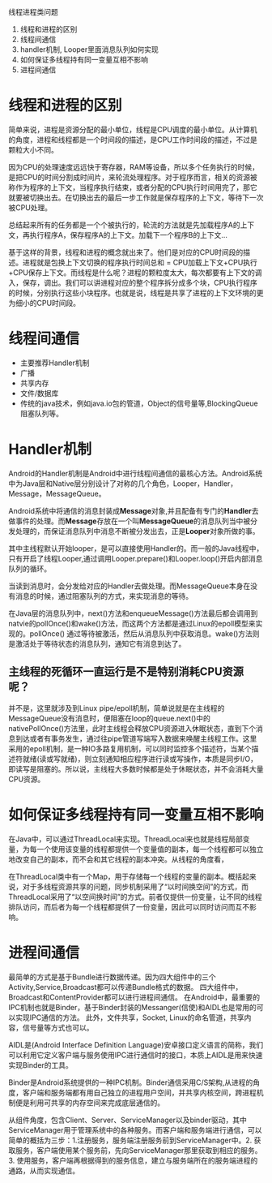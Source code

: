 线程进程类问题
1.	线程和进程的区别
2.	线程间通信
3.	handler机制, Looper里面消息队列如何实现
4.	如何保证多线程持有同一变量互相不影响
5.	进程间通信

# 线程和进程的区别

简单来说，进程是资源分配的最小单位，线程是CPU调度的最小单位。从计算机的角度，进程和线程都是一个时间段的描述，是CPU工作时间段的描述，不过是颗粒大小不同。

因为CPU的处理速度远远快于寄存器，RAM等设备，所以多个任务执行的时候，是把CPU的时间分割成时间片，来轮流处理程序。对于程序而言，相关的资源被称作为程序的上下文，当程序执行结束，或者分配的CPU执行时间用完了，那它就要被切换出去。在切换出去的最后一步工作就是保存程序的上下文，等待下一次被CPU处理。

总结起来所有的任务都是一个个被执行的，轮流的方法就是先加载程序A的上下文，再执行程序A，保存程序A的上下文。加载下一个程序B的上下文...

基于这样的背景，线程和进程的概念就出来了。他们是对应的CPU时间段的描述。进程就是包换上下文切换的程序执行时间总和 = CPU加载上下文+CPU执行+CPU保存上下文。而线程是什么呢？进程的颗粒度太大，每次都要有上下文的调入，保存，调出。我们可以讲进程对应的整个程序拆分成多个块，CPU执行程序的时候，分别执行这些小块程序。也就是说，线程是共享了进程的上下文环境的更为细小的CPU时间段。

# 线程间通信

* 主要推荐Handler机制
* 广播
* 共享内存
* 文件/数据库
* 传统的java技术，例如java.io包的管道，Object的信号量等,BlockingQueue阻塞队列等。

# Handler机制

Android的Handler机制是Android中进行线程间通信的最核心方法。Android系统中为Java层和Native层分别设计了对称的几个角色，Looper，Handler，Message，MessageQueue。

Android系统中将通信的消息封装成**Message**对象,并且配备有专门的**Handler**去做事件的处理。而**Message**存放在一个叫**MessageQueue**的消息队列当中被分发处理的，而保证消息队列中消息不断被分发出去，正是**Looper**对象所做的事。

其中主线程默认开始looper，是可以直接使用Handler的。而一般的Java线程中，只有开启了线程Looper,通过调用Looper.prepare()和Looper.loop()开启内部消息队列的循环。

当读到消息时，会分发给对应的Handler去做处理。而MessageQueue本身在没有消息的时候，通过阻塞队列的方式，来实现消息的等待。

在Java层的消息队列中，next()方法和enqueueMessage()方法最后都会调用到natvie的pollOnce()和wake()方法，而这两个方法都是通过Linux的epoll模型来实现的。pollOnce() 通过等待被激活，然后从消息队列中获取消息。wake()方法则是激活处于等待状态的消息队列，通知它有消息到达了。

## 主线程的死循环一直运行是不是特别消耗CPU资源呢？

并不是，这里就涉及到Linux pipe/epoll机制，简单说就是在主线程的MessageQueue没有消息时，便阻塞在loop的queue.next()中的nativePollOnce()方法里，此时主线程会释放CPU资源进入休眠状态，直到下个消息到达或者有事务发生，通过往pipe管道写端写入数据来唤醒主线程工作。这里采用的epoll机制，是一种IO多路复用机制，可以同时监控多个描述符，当某个描述符就绪(读或写就绪)，则立刻通知相应程序进行读或写操作，本质是同步I/O，即读写是阻塞的。所以说，主线程大多数时候都是处于休眠状态，并不会消耗大量CPU资源。

# 如何保证多线程持有同一变量互相不影响

在Java中，可以通过ThreadLocal来实现。ThreadLocal来也就是线程局部变量，为每一个使用该变量的线程都提供一个变量值的副本，每一个线程都可以独立地改变自己的副本，而不会和其它线程的副本冲突。从线程的角度看，

在ThreadLocal类中有一个Map，用于存储每一个线程的变量的副本。概括起来说，对于多线程资源共享的问题，同步机制采用了“以时间换空间”的方式，而ThreadLocal采用了“以空间换时间”的方式。前者仅提供一份变量，让不同的线程排队访问，而后者为每一个线程都提供了一份变量，因此可以同时访问而互不影响。

# 进程间通信

最简单的方式是基于Bundle进行数据传递。因为四大组件中的三个Activity,Service,Broadcast都可以传递Bundle格式的数据。
四大组件中，Broadcast和ContentProvider都可以进行进程间通信。
在Android中，最重要的IPC机制也就是Binder，基于Binder封装的Messanger(信使)和AIDL也是常用的可以实现IPC通信的方法。
此外，文件共享，Socket, Linux的命名管道，共享内容，信号量等方式也可以。

AIDL是(Android Interface Definition Language)安卓接口定义语言的简称，我们可以利用它定义客户端与服务使用IPC进行通信时的接口，本质上AIDL是用来快速实现Binder的工具。

Binder是Android系统提供的一种IPC机制。Binder通信采用C/S架构,从进程的角度，客户端和服务端都有用自己独立的进程用户空间，并共享内核空间，跨进程机制便是利用可共享的内存空间来完成底层通信的。

从组件角度，包含Client、Server、ServiceManager以及binder驱动，其中ServiceManager用于管理系统中的各种服务。而客户端和服务端进行通信，可以简单的概括为三步：1.注册服务，服务端注册服务前到ServiceManager中。2. 获取服务，客户端使用某个服务前，先向ServiceManager那里获取到相应的服务。 3. 使用服务，客户端再根据得到的服务信息，建立与服务端所在的服务端进程的通路，从而实现通信。